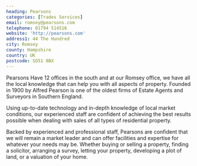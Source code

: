 ```yaml
---
heading: Pearsons
categories: [Trades Services]
email: romsey@pearsons.com
telephone: 01794 514516
website: 'http://pearsons.com'
address1: 44 The Hundred
city: Romsey
county: Hampshire
country: UK
postcode: SO51 8BX
---
```

Pearsons Have 12 offices in the south and at our Romsey office, we have all the local knowledge that can help you with all aspects of property. Founded in 1900 by Alfred Pearson is one of the oldest firms of Estate Agents and Surveyors in Southern England.

Using up-to-date technology and in-depth knowledge of local market conditions, our experienced staff are confident of achieving the best results possible when dealing with sales of all types of residential property.

Backed by experienced and professional staff, Pearsons are confident that we will remain a market leader and can offer facilities and expertise for whatever your needs may be. Whether buying or selling a property, finding a solicitor, arranging a survey, letting your property, developing a plot of land, or a valuation of your home.

